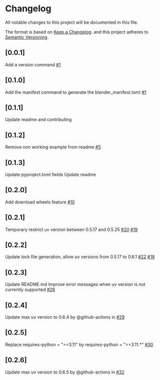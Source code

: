# Changelog

All notable changes to this project will be documented in this file.

The format is based on [Keep a Changelog](https://keepachangelog.com/en/1.1.0/).
and this project adheres to [Semantic Versioning](https://semver.org/spec/v2.0.0.html).

## [0.0.1]

Add a version command [#1](https://github.com/Maxioum/Peeler/pull/1)

## [0.1.0]

Add the manifest command to generate the blender_manifest.toml [#1](https://github.com/Maxioum/Peeler/pull/3)

## [0.1.1]

Update readme and contributing

## [0.1.2]

Remove non working example from readme [#5](https://github.com/Maxioum/Peeler/pull/5)

## [0.1.3]

Update pyproject.toml fields
Update readme

## [0.2.0]

Add download wheels feature [#10](https://github.com/Maxioum/Peeler/pull/10)

## [0.2.1]

Temporary restrict uv version between 0.5.17 and 0.5.25 [#20](https://github.com/Maxioum/Peeler/pull/20) [#19](https://github.com/Maxioum/Peeler/issues/19)

## [0.2.2]

Update lock file generation, allow uv versions from 0.5.17 to 0.6.1 [#22](https://github.com/Maxioum/Peeler/pull/22) [#18](https://github.com/Maxioum/Peeler/issues/18)

## [0.2.3]

Update README.md
Improve error messages when uv version is not currently supported [#26](https://github.com/Maxioum/Peeler/pull/26)

## [0.2.4]

Update max uv version to 0.6.4 by @github-actions in [#29](https://github.com/Maxioum/Peeler/pull/29)

## [0.2.5]

Replace requires-python = "==3.11" by requires-python = "==3.11.*" [#30](https://github.com/Maxioum/Peeler/pull/30)

## [0.2.6]

Update max uv version to 0.6.5 by @github-actions in [#32](https://github.com/Maxioum/Peeler/pull/32)
